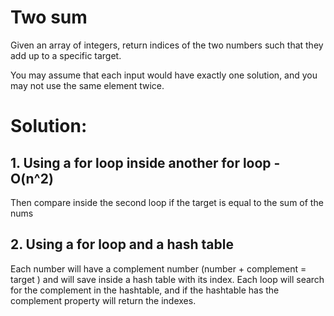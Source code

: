 # Two sum
Given an array of integers, return indices of the two numbers such that they add up to a specific target.

You may assume that each input would have exactly one solution, and you may not use the same element twice.

# Solution:

## 1. Using a for loop inside another for loop - O(n^2) 

Then compare inside the second loop if the target is equal to the sum of the nums

## 2. Using a for loop and a hash table

Each number will have a complement number (number + complement = target ) and will save inside a hash table with its index.
Each loop will search for the complement in the hashtable, and if the hashtable has the complement property will return the indexes.

